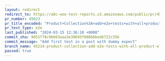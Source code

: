 ```yaml
---
layout: redirect
redirect_to: https://a8c-woo-test-reports.s3.amazonaws.com/public/pr/45623/e2e/index.html
pr_number: 45623
pr_title_encoded: "Product+Collection%3A+add+e2e+tests+with+all+product+elements+included"
pr_test_type: e2e
last_published: "2024-03-15 12:36:10 +0000"
commit_sha: 9d51f78c96663aaa3e30645f008b6bed6722c356
commit_message: "Add first test in a post with dummy expect"
branch_name: 45214-product-collection-add-e2e-tests-with-all-product-elements-included
passed: true
---
```

